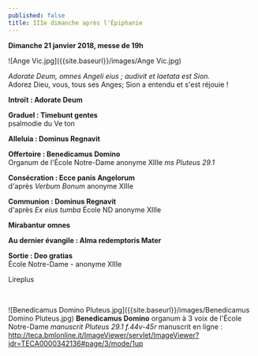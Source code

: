 ```yaml
---
published: false
title: IIIe dimanche après l'Épiphanie
---
```

**Dimanche 21 janvier 2018, messe de 19h**  

![Ange Vic.jpg]({{site.baseurl}}/images/Ange Vic.jpg)

*Adorate Deum, omnes Angeli eius ; audivit et laetata est Sion.*  
Adorez Dieu, vous, tous ses Anges; Sion a entendu et s'est réjouie !

**Introït : Adorate Deum**

**Graduel : Timebunt gentes**  
psalmodie du Ve ton

**Alleluia : Dominus Regnavit**  

**Offertoire : Benedicamus Domino**  
Organum de l'École Notre-Dame anonyme XIIIe *ms Pluteus 29.1*

**Consécration : Ecce panis Angelorum**  
d'après *Verbum Bonum* anonyme XIIIe

**Communion : Dominus Regnavit**  
d'après *Ex eius tumba* École ND anonyme XIIIe

**Mirabantur omnes**

**Au dernier évangile : Alma redemptoris Mater**  

**Sortie : Deo gratias**  
École Notre-Dame - anonyme XIIIe

Lireplus

&nbsp;

![Benedicamus Domino Pluteus.jpg]({{site.baseurl}}/images/Benedicamus Domino Pluteus.jpg)
**Benedicamus Domino** organum à 3 voix de l'École Notre-Dame *manuscrit Pluteus 29.1  f.44v-45r*
manuscrit en ligne : http://teca.bmlonline.it/ImageViewer/servlet/ImageViewer?idr=TECA0000342136#page/3/mode/1up

